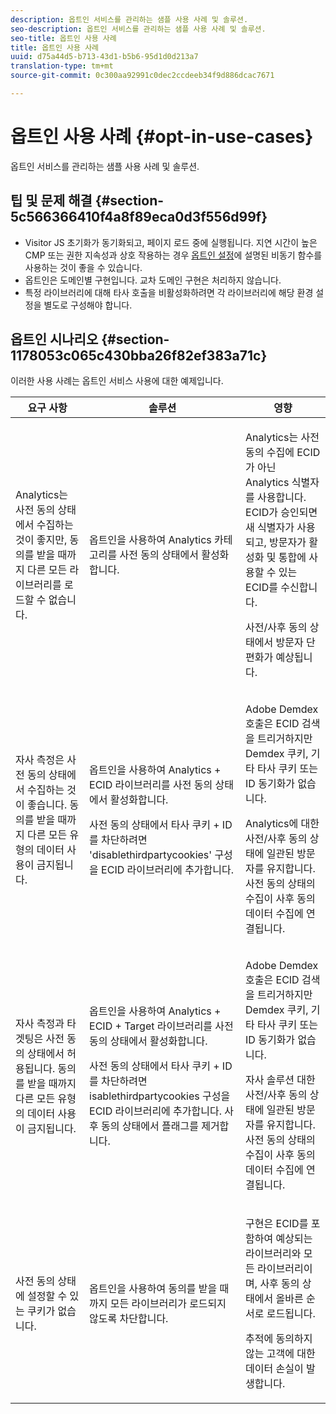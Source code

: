 ```yaml
---
description: 옵트인 서비스를 관리하는 샘플 사용 사례 및 솔루션.
seo-description: 옵트인 서비스를 관리하는 샘플 사용 사례 및 솔루션.
seo-title: 옵트인 사용 사례
title: 옵트인 사용 사례
uuid: d75a44d5-b713-43d1-b5b6-95d1d0d213a7
translation-type: tm+mt
source-git-commit: 0c300aa92991c0dec2ccdeeb34f9d886dcac7671

---
```



# 옵트인 사용 사례 {#opt-in-use-cases}

옵트인 서비스를 관리하는 샘플 사용 사례 및 솔루션.

## 팁 및 문제 해결 {#section-5c566366410f4a8f89eca0d3f556d99f}

* Visitor JS 초기화가 동기화되고, 페이지 로드 중에 실행됩니다. 지연 시간이 높은 CMP 또는 권한 지속성과 상호 작용하는 경우 [옵트인 설정](../../implementation-guides/opt-in-service/getting-started.md#section-cf9ab638780141c9b62dc57cf00b7047)에 설명된 비동기 함수를 사용하는 것이 좋을 수 있습니다.
* 옵트인은 도메인별 구현입니다. 교차 도메인 구현은 처리하지 않습니다.
* 특정 라이브러리에 대해 타사 호출을 비활성화하려면 각 라이브러리에 해당 환경 설정을 별도로 구성해야 합니다.

## 옵트인 시나리오 {#section-1178053c065c430bba26f82ef383a71c}

이러한 사용 사례는 옵트인 서비스 사용에 대한 예제입니다.

<table id="table_83C85343611344D8A8315157C1B4240F"> 
 <thead> 
  <tr> 
   <th colname="col1" class="entry"> 요구 사항 </th> 
   <th colname="col2" class="entry"> 솔루션 </th> 
   <th colname="col3" class="entry"> 영향 </th> 
  </tr>
 </thead>
 <tbody> 
  <tr> 
   <td colname="col1"> <p>Analytics는 사전 동의 상태에서 수집하는 것이 좋지만, 동의를 받을 때까지 다른 모든 라이브러리를 로드할 수 없습니다. </p> </td> 
   <td colname="col2"> <p>옵트인을 사용하여 Analytics 카테고리를 사전 동의 상태에서 활성화합니다. </p> </td> 
   <td colname="col3"> <p>Analytics는 사전 동의 수집에 ECID가 아닌 Analytics 식별자를 사용합니다. ECID가 승인되면 새 식별자가 사용되고, 방문자가 활성화 및 통합에 사용할 수 있는 ECID를 수신합니다. </p> <p>사전/사후 동의 상태에서 방문자 단편화가 예상됩니다. </p> </td> 
  </tr> 
  <tr> 
   <td colname="col1"> <p>자사 측정은 사전 동의 상태에서 수집하는 것이 좋습니다. 동의를 받을 때까지 다른 모든 유형의 데이터 사용이 금지됩니다. </p> </td> 
   <td colname="col2"> <p>옵트인을 사용하여 Analytics + ECID 라이브러리를 사전 동의 상태에서 활성화합니다. </p> <p>사전 동의 상태에서 타사 쿠키 + ID를 차단하려면 'disablethirdpartycookies' 구성을 ECID 라이브러리에 추가합니다. </p> </td> 
   <td colname="col3"> <p>Adobe Demdex 호출은 ECID 검색을 트리거하지만 Demdex 쿠키, 기타 타사 쿠키 또는 ID 동기화가 없습니다. </p> <p>Analytics에 대한 사전/사후 동의 상태에 일관된 방문자를 유지합니다. 사전 동의 상태의 수집이 사후 동의 데이터 수집에 연결됩니다. </p> </td> 
  </tr> 
  <tr> 
   <td colname="col1"> <p>자사 측정과 타겟팅은 사전 동의 상태에서 허용됩니다. 동의를 받을 때까지 다른 모든 유형의 데이터 사용이 금지됩니다. </p> </td> 
   <td colname="col2"> <p>옵트인을 사용하여 Analytics + ECID + Target 라이브러리를 사전 동의 상태에서 활성화합니다. </p> <p>사전 동의 상태에서 타사 쿠키 + ID를 차단하려면 <span class="codeph">isablethirdpartycookies</span> 구성을 ECID 라이브러리에 추가합니다. 사후 동의 상태에서 플래그를 제거합니다. </p> </td> 
   <td colname="col3"> <p>Adobe Demdex 호출은 ECID 검색을 트리거하지만 Demdex 쿠키, 기타 타사 쿠키 또는 ID 동기화가 없습니다. </p> <p>자사 솔루션 대한 사전/사후 동의 상태에 일관된 방문자를 유지합니다. 사전 동의 상태의 수집이 사후 동의 데이터 수집에 연결됩니다. </p> </td> 
  </tr> 
  <tr> 
   <td colname="col1"> <p>사전 동의 상태에 설정할 수 있는 쿠키가 없습니다. </p> </td> 
   <td colname="col2"> <p>옵트인을 사용하여 동의를 받을 때까지 모든 라이브러리가 로드되지 않도록 차단합니다. </p> </td> 
   <td colname="col3"> <p>구현은 ECID를 포함하여 예상되는 라이브러리와 모든 라이브러리이며, 사후 동의 상태에서 올바른 순서로 로드됩니다. </p> <p>추적에 동의하지 않는 고객에 대한 데이터 손실이 발생합니다. </p> </td> 
  </tr> 
 </tbody> 
</table>

